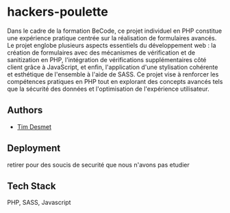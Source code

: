 # hackers-poulette

Dans le cadre de la formation BeCode, ce projet individuel en PHP constitue une expérience pratique centrée sur la réalisation de formulaires avancés. Le projet englobe plusieurs aspects essentiels du développement web : la création de formulaires avec des mécanismes de vérification et de sanitization en PHP, l'intégration de vérifications supplémentaires côté client grâce à JavaScript, et enfin, l'application d'une stylisation cohérente et esthétique de l'ensemble à l'aide de SASS. Ce projet vise à renforcer les compétences pratiques en PHP tout en explorant des concepts avancés tels que la sécurité des données et l'optimisation de l'expérience utilisateur.

## Authors

- [Tim Desmet](https://github.com/TimDesmet00)

## Deployment

retirer pour des soucis de securité que nous n'avons pas etudier

## Tech Stack

PHP, SASS, Javascript
